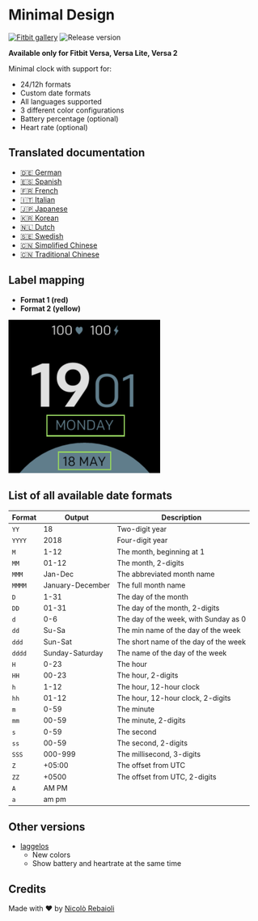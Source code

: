# Minimal Design
[![Fitbit gallery](https://img.shields.io/badge/Fitbit%20gallery-%2300B0B9?style=flat-square&logo=fitbit&logoColor=white)](https://gallery.fitbit.com/details/0f2f12b5-482e-4882-a733-d6687a0f1413)
![Release version](https://img.shields.io/github/v/release/Samurai016/Minimal-Design?style=flat-square)

**Available only for Fitbit Versa, Versa Lite, Versa 2**

Minimal clock with support for:
- 24/12h formats
- Custom date formats
- All languages supported
- 3 different color configurations
- Battery percentage (optional)
- Heart rate (optional)

## Translated documentation
- [:de: German](./docs/de/README.md)
- [:es: Spanish](./docs/es/README.md)
- [:fr: French](./docs/fr/README.md)
- [:it: Italian](./docs/it/README.md)
- [:jp: Japanese](./docs/ja/README.md)
- [:kr: Korean](./docs/ko/README.md)
- [:netherlands: Dutch](./docs/nl/README.md)
- [:sweden: Swedish](./docs/sv/README.md)
- [:cn: Simplified Chinese](./docs/zh/README.md)
- [:cn: Traditional Chinese](./docs/zh-TW/README.md)

## Label mapping

- **Format 1 (red)**
- **Format 2 (yellow)**

![Label mapping](labels.png)

## List of all available date formats
| Format | Output           | Description                           |
| ------ | ---------------- | ------------------------------------- |
| `YY`   | 18               | Two-digit year                        |
| `YYYY` | 2018             | Four-digit year                       |
| `M`    | 1-12             | The month, beginning at 1             |
| `MM`   | 01-12            | The month, 2-digits                   |
| `MMM`  | Jan-Dec          | The abbreviated month name            |
| `MMMM` | January-December | The full month name                   |
| `D`    | 1-31             | The day of the month                  |
| `DD`   | 01-31            | The day of the month, 2-digits        |
| `d`    | 0-6              | The day of the week, with Sunday as 0 |
| `dd`   | Su-Sa            | The min name of the day of the week   |
| `ddd`  | Sun-Sat          | The short name of the day of the week |
| `dddd` | Sunday-Saturday  | The name of the day of the week       |
| `H`    | 0-23             | The hour                              |
| `HH`   | 00-23            | The hour, 2-digits                    |
| `h`    | 1-12             | The hour, 12-hour clock               |
| `hh`   | 01-12            | The hour, 12-hour clock, 2-digits     |
| `m`    | 0-59             | The minute                            |
| `mm`   | 00-59            | The minute, 2-digits                  |
| `s`    | 0-59             | The second                            |
| `ss`   | 00-59            | The second, 2-digits                  |
| `SSS`  | 000-999          | The millisecond, 3-digits             |
| `Z`    | +05:00           | The offset from UTC                   |
| `ZZ`   | +0500            | The offset from UTC, 2-digits         |
| `A`    | AM PM            |                                       |
| `a`    | am pm            |                                       |

## Other versions
* [laggelos](https://github.com/laggelos/Minimal-Design/tree/minimal_design_edited)  
    * New colors
    * Show battery and heartrate at the same time 

## Credits
Made with :heart: by [Nicolò Rebaioli](https://www.rebaioli.altervista.org)